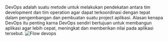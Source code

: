 DevOps adalah suatu metode untuk melakukan pendekatan antara tim development dan tim operation agar dapat terkoordinasi dengan tepat dalam pengembangan dan pembuatan suatu project aplikasi.
Alasan kenapa DevOps itu penting karna DevOps sendiri bertujuan untuk membangun aplikasi agar lebih cepat, meningkat dan memberikan nilai pada aplikasi tersebut.
![Flow devops](https://d2slcw3kip6qmk.cloudfront.net/marketing/blog/2018Q4/devops-process-flow/ci-cd-process.png)
